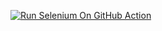 [![Run Selenium On GitHub Action](https://github.com/stlab336198/script/actions/workflows/Selenium-Action_Template.yml/badge.svg)](https://github.com/stlab336198/script/actions/workflows/Selenium-Action_Template.yml)
